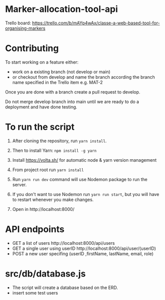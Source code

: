 # Marker-allocation-tool-api

Trello board: https://trello.com/b/mAYp4wAx/classe-a-web-based-tool-for-organising-markers

# Contributing

To start working on a feature either:

- work on a existing branch (not develop or main)
- or checkout from develop and name the branch according the branch name specified in the Trello item e.g. MAT-2

Once you are done with a branch create a pull request to develop.

Do not merge develop branch into main until we are ready to do a deployment and have done testing.

# To run the script

1. After cloning the repository, run `yarn install`.

2. Then to install Yarn: `npm install -g yarn`

3. Install https://volta.sh/ for automatic node & yarn version management

4. From project root run `yarn install`

5. Run `yarn run dev` command will use Nodemon package to run the server.

6. If you don't want to use Nodemon run `yarn run start`, but you will have
   to restart whenever you make changes.

7. Open in http://localhost:8000/

# API endpoints

- GET a list of users
  http://localhost:8000/api/users
- GET a single user using userID
  http://localhost:8000/api/user/(userID)
- POST a new user specifing (userID ,firstName, lastName, email, role)

# src/db/database.js

- The script will create a database based on the ERD.
- insert some test users
